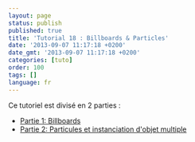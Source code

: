 ```yaml
---
layout: page
status: publish
published: true
title: 'Tutorial 18 : Billboards & Particles'
date: '2013-09-07 11:17:18 +0200'
date_gmt: '2013-09-07 11:17:18 +0200'
categories: [tuto]
order: 100
tags: []
language: fr
---
```

Ce tutoriel est divisé en 2 parties :

- [Partie 1: Billboards](./billboards)
- [Partie 2: Particules et instanciation d'objet multiple](./particles-instancing)